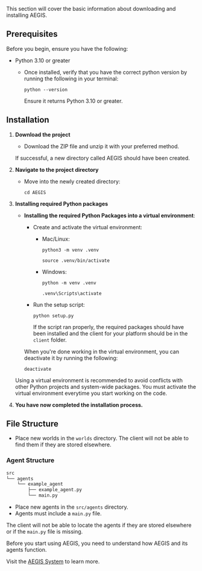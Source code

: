 This section will cover the basic information about downloading and installing AEGIS.

## Prerequisites

Before you begin, ensure you have the following:

- Python 3.10 or greater
    - Once installed, verify that you have the correct python version by running the following in your terminal:

        `python --version`

        Ensure it returns Python 3.10 or greater.

## Installation

1. **Download the project**
    - Download the ZIP file and unzip it with your preferred method.

    If successful, a new directory called AEGIS should have been created.

2. **Navigate to the project directory**
    - Move into the newly created directory:

        `cd AEGIS`

3. **Installing required Python packages**
    - **Installing the required Python Packages into a virtual environment**:
        - Create and activate the virtual environment:
            - Mac/Linux:
                
                `python3 -m venv .venv`

                `source .venv/bin/activate`

            - Windows:

                `python -m venv .venv`

                `.venv\Scripts\activate`

        - Run the setup script:
            
            `python setup.py`

            If the script ran properly, the required packages should have been installed and the client for your platform
            should be in the `client` folder.
       
        When you're done working in the virtual environment, you can deactivate it by running the following:

        `deactivate`

    Using a virtual environment is recommended to avoid conflicts with other Python projects and system-wide packages.
    You must activate the virtual environment everytime you start working on the code.

4. **You have now completed the installation process.**

## File Structure
- Place new worlds in the `worlds` directory. The client will not be able to find them if they are stored elsewhere.

### Agent Structure
```bash
src
└── agents
    └── example_agent
        ├── example_agent.py
        └── main.py
```
- Place new agents in the `src/agents` directory.
- Agents must include a `main.py` file. 

The client will not be able to locate the agents if they are stored elsewhere or if the `main.py` file is missing.

Before you start using AEGIS, you need to understand how AEGIS and its agents function.

Visit the [AEGIS System](aegis-system.md) to learn more.
